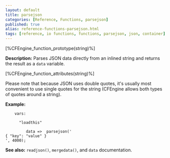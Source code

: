 ```yaml
---
layout: default
title: parsejson
categories: [Reference, Functions, parsejson]
published: true
alias: reference-functions-parsejson.html
tags: [reference, io functions, functions, parsejson, json, container]
---
```


[%CFEngine_function_prototype(string)%]

**Description:** Parses JSON data directly from an inlined string and
returns the result as a `data` variable.

[%CFEngine_function_attributes(string)%]

Please note that because JSON uses double quotes, it's usually most
convenient to use single quotes for the string (CFEngine allows both
types of quotes around a string).

**Example:**

```cf3
    vars:

      "loadthis" 

         data =>  parsejson('
{ "key": "value" }
', 4000);
```

**See also:** `readjson()`, `mergedata()`, and `data` documentation.
